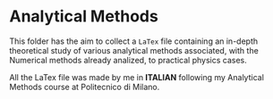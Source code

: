 # Analytical Methods
This folder has the aim to collect a `LaTex` file containing an in-depth theoretical study of various analytical methods associated,
with the Numerical methods already analized, to practical physics cases.

All the LaTex file was made by me in **ITALIAN** following my Analytical Methods course at Politecnico di Milano.

